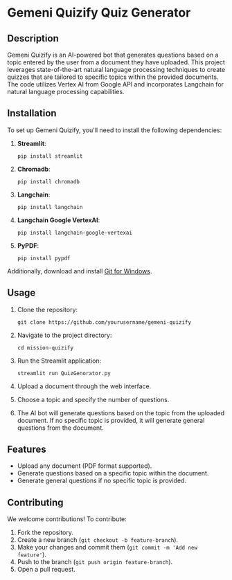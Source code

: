 # Gemeni Quizify Quiz Generator

## Description
Gemeni Quizify is an AI-powered bot that generates questions based on a topic entered by the user from a document they have uploaded. This project leverages state-of-the-art natural language processing techniques to create quizzes that are tailored to specific topics within the provided documents. The code utilizes Vertex AI from Google API and incorporates Langchain for natural language processing capabilities.

## Installation

To set up Gemeni Quizify, you'll need to install the following dependencies:

1. **Streamlit**:
   ```
   pip install streamlit
   ```

2. **Chromadb**:
   ```
   pip install chromadb
   ```

3. **Langchain**:
   ```
   pip install langchain
   ```

4. **Langchain Google VertexAI**:
   ```
   pip install langchain-google-vertexai
   ```

5. **PyPDF**:
   ```
   pip install pypdf
   ```

Additionally, download and install [Git for Windows](https://gitforwindows.org/).

## Usage

1. Clone the repository:
   ```
   git clone https://github.com/yourusername/gemeni-quizify
   ```

2. Navigate to the project directory:
   ```
   cd mission-quizify
   ```

3. Run the Streamlit application:
   ```
   streamlit run QuizGenorator.py
   ```

4. Upload a document through the web interface.

5. Choose a topic and specify the number of questions.

6. The AI bot will generate questions based on the topic from the uploaded document. If no specific topic is provided, it will generate general questions from the document.

## Features

- Upload any document (PDF format supported).
- Generate questions based on a specific topic within the document.
- Generate general questions if no specific topic is provided.

## Contributing

We welcome contributions! To contribute:

1. Fork the repository.
2. Create a new branch (`git checkout -b feature-branch`).
3. Make your changes and commit them (`git commit -m 'Add new feature'`).
4. Push to the branch (`git push origin feature-branch`).
5. Open a pull request.
